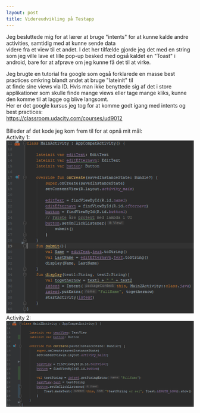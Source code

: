 ```yaml
---
layout: post
title: Videreudvikling på Testapp
---
```

Jeg besluttede mig for at lærer at bruge "intents" for at kunne kalde andre activities, samtidig med at kunne sende data<br>
videre fra et view til et andet. I det her tilfælde gjorde jeg det med en string som jeg ville lave et lille pop-up besked med også kaldet en "Toast" i android, bare for at afprøve om jeg kunne få det til at virke.<br>
<!--more-->
Jeg brugte en tutorial fra google som også forklarede en masse best practices omkring blandt andet at bruge "lateinit" til<br>
at finde sine views via ID. Hvis man ikke benyttede sig af det i store applikationer som skulle finde mange views eller tage mange kliks,
kunne den komme til at lagge og blive langsomt.<br>
Her er det google kursus jeg tog for at komme godt igang med intents og best practices:<br>
https://classroom.udacity.com/courses/ud9012 <br>
<br>
Billeder af det kode jeg kom frem til for at opnå mit mål: <br>
Activity 1: <br>
![](/images/Mainact.PNG) <br>
Activity 2: <br>
![](/images/Mainactt2.PNG)
